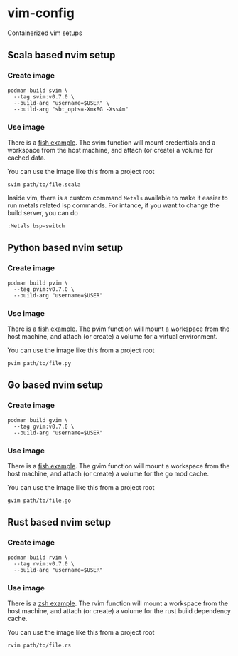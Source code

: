 # vim-config

Containerized vim setups

## Scala based nvim setup

### Create image

```
podman build svim \
  --tag svim:v0.7.0 \
  --build-arg "username=$USER" \
  --build-arg "sbt_opts=-Xmx8G -Xss4m"
```

### Use image

There is a [fish example](examples/svim.fish). The svim
function will mount credentials and a workspace from the host machine,
and attach (or create) a volume for cached data.

You can use the image like this from a project root

```
svim path/to/file.scala
```

Inside vim, there is a custom command `Metals` available to make it easier to run
metals related lsp commands. For intance, if you want to change the build server,
you can do

```
:Metals bsp-switch
```

## Python based nvim setup

### Create image

```
podman build pvim \
  --tag pvim:v0.7.0 \
  --build-arg "username=$USER"
```

### Use image

There is a [fish example](examples/pvim.fish). The pvim
function will mount a workspace from the host machine,
and attach (or create) a volume for a virtual environment.

You can use the image like this from a project root

```
pvim path/to/file.py
```

## Go based nvim setup

### Create image

```
podman build gvim \
  --tag gvim:v0.7.0 \
  --build-arg "username=$USER"
```

### Use image

There is a [fish example](examples/gvim.fish). The gvim
function will mount a workspace from the host machine, and
attach (or create) a volume for the go mod cache.

You can use the image like this from a project root

```
gvim path/to/file.go
```

## Rust based nvim setup

### Create image

```
podman build rvim \
  --tag rvim:v0.7.0 \
  --build-arg "username=$USER"
```

### Use image

There is a [zsh example](examples/rvim/rvim.zsh). The rvim
function will mount a workspace from the host machine, and
attach (or create) a volume for the rust build dependency cache.

You can use the image like this from a project root

```
rvim path/to/file.rs
```
